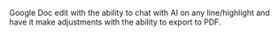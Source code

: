 Google Doc edit with the ability to chat with AI on any line/highlight and have it make adjustments with the ability to export to PDF.
